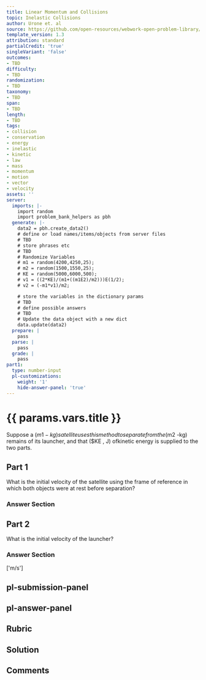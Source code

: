 ```yaml
---
title: Linear Momentum and Collisions
topic: Inelastic Collisions
author: Urone et. al
source: https://github.com/open-resources/webwork-open-problem-library/tree/master/Contrib/BrockPhysics/College_Physics_Urone/8.Linear_Momentum_and_Collisions/8-05.Inelastic_Collisions/NU_U17_08_05_007.pg
template_version: 1.3
attribution: standard
partialCredit: 'true'
singleVariant: 'false'
outcomes:
- TBD
difficulty:
- TBD
randomization:
- TBD
taxonomy:
- TBD
span:
- TBD
length:
- TBD
tags:
- collision
- conservation
- energy
- inelastic
- kinetic
- law
- mass
- momentum
- motion
- vector
- velocity
assets: ''
server:
  imports: |-
    import random
    import problem_bank_helpers as pbh
  generate: |-
    data2 = pbh.create_data2()
    # define or load names/items/objects from server files
    # TBD
    # store phrases etc
    # TBD
    # Randomize Variables
    # m1 = random(4200,4250,25);
    # m2 = random(1500,1550,25);
    # KE = random(5000,6000,500);
    # v1 = ((2*KE)/(m1+((m1E2)/m2)))E(1/2);
    # v2 = (-m1*v1)/m2;

    # store the variables in the dictionary params
    # TBD
    # define possible answers
    # TBD
    # Update the data object with a new dict
    data.update(data2)
  prepare: |
    pass
  parse: |
    pass
  grade: |
    pass
part1:
  type: number-input
  pl-customizations:
    weight: '1'
    hide-answer-panel: 'true'
---
```


# {{ params.vars.title }} 


Suppose a ($m1 -kg) satellite uses this method to separate from the ($m2 -kg) remains of its launcher, and that ($KE , J) ofkinetic energy is supplied to the two parts.

## Part 1 
What is the initial velocity of the satellite using the frame of reference in which both objects were at rest before separation? 


 ### Answer Section

## Part 2 
What is the initial velocity of the launcher? 


 ### Answer Section
['m/s']

## pl-submission-panel 


## pl-answer-panel 


## Rubric 


## Solution 


## Comments 


